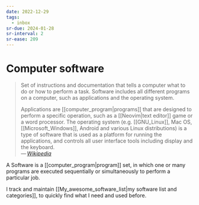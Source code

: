 ```yaml
---
date: 2022-12-29
tags:
  - inbox
sr-due: 2024-01-28
sr-interval: 2
sr-ease: 209
---
```


# Computer software

> Set of instructions and documentation that tells a computer what to do or how
> to perform a task. Software includes all different programs on a computer,
> such as applications and the operating system.
>
> Applications are [[computer_program|programs]] that are designed to perform a
> specific operation, such as a [[Neovim|text editor]] game or a word processor.
> The operating system (e.g. [[GNU_Linux]], Mac OS, [[Microsoft_Windows]],
> Android and various Linux distributions) is a type of software that is used as
> a platform for running the applications, and controls all user interface tools
> including display and the keyboard.\
> — <cite>[Wikipedia](https://en.wikipedia.org/wiki/Computer_program)</cite>

A Software is a [[computer_program|program]] set, in which one or
many programs are executed sequentially or simultaneously to perform a
particular job.

I track and maintain
[[My_awesome_software_list|my software list and categories]],
to quickly find what I need and used before.
